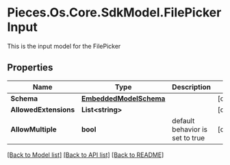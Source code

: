# Pieces.Os.Core.SdkModel.FilePickerInput
This is the input model for the FilePicker

## Properties

Name | Type | Description | Notes
------------ | ------------- | ------------- | -------------
**Schema** | [**EmbeddedModelSchema**](EmbeddedModelSchema.md) |  | [optional] 
**AllowedExtensions** | **List&lt;string&gt;** |  | [optional] 
**AllowMultiple** | **bool** | default behavior is set to true | [optional] 

[[Back to Model list]](../README.md#documentation-for-models) [[Back to API list]](../README.md#documentation-for-api-endpoints) [[Back to README]](../README.md)

